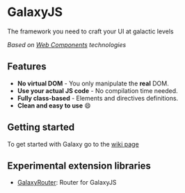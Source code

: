 # GalaxyJS

  The framework you need to craft your UI at galactic levels

  *Based on [Web Components](//developer.mozilla.org/en/docs/Web/Web_Components) technologies*

## Features

  - **No virtual DOM** - You only manipulate the **real** DOM.
  - **Use your actual JS code** - No compilation time needed.
  - **Fully class-based** - Elements and directives definitions.
  - **Clean and easy to use** 😄

## Getting started

  To get started with Galaxy go to the [wiki page](https://github.com/LosMaquios/GalaxyJS/wiki/Getting-Started-Guide)

## Experimental extension libraries

  - [GalaxyRouter](https://github.com/aeroxmotion/GalaxyRouter): Router for GalaxyJS
